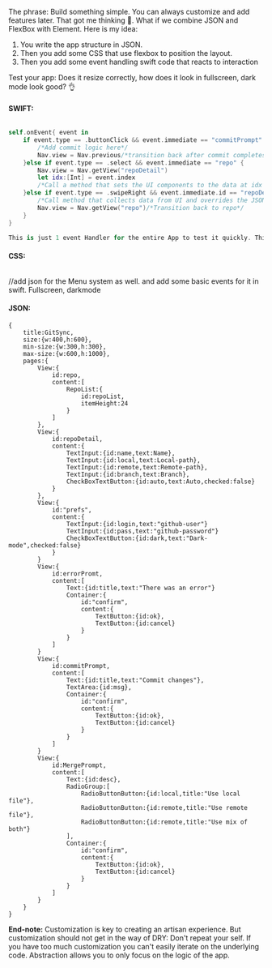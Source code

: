 The phrase: Build something simple. You can always customize and add features later. That got me thinking 🤔. What if we combine JSON and FlexBox with Element. Here is my idea:

1. You write the app structure in JSON. 
2. Then you add some CSS that use flexbox to position the layout. 
3. Then you add some event handling swift code that reacts to interaction

Test your app: Does it resize correctly, how does it look in fullscreen, dark mode look good? 👌

#### SWIFT:
```swift

self.onEvent{ event in
	if event.type == .buttonClick && event.immediate == "commitPrompt" && event.origin.id == "ok" {
		/*Add commit logic here*/
		Nav.view = Nav.previous/*transition back after commit completes*/
	}else if event.type == .select && event.immediate == "repo" {
		Nav.view = Nav.getView("repoDetail")
		let idx:[Int] = event.index
		/*Call a method that sets the UI components to the data at idx in repos.JSON*/
	}else if event.type == .swipeRight && event.immediate.id == "repoDetail"{
		/*Call method that collects data from UI and overrides the JSON element*/
		Nav.view = Nav.getView("repo")/*Transition back to repo*/
	}
}

This is just 1 event Handler for the entire App to test it quickly. This isn't sustainable in the long run as you build out the app. You can extract the event Logic into other methods. Or subclass the Views. I.e: `RepoView` you then specify to use this class in the JSON. 

```
#### CSS:
```

```
//add json for the Menu system as well. and add some basic events for it in swift. Fullscreen, darkmode
#### JSON:
```
{
	title:GitSync,
	size:{w:400,h:600},
	min-size:{w:300,h:300},
	max-size:{w:600,h:1000},
	pages:{
		View:{
			id:repo,
			content:[
				RepoList:{
					id:repoList,
					itemHeight:24
				}
			]
		},
		View:{
			id:repoDetail,
			content:{
				TextInput:{id:name,text:Name},
				TextInput:{id:local,text:Local-path},
				TextInput:{id:remote,text:Remote-path},
				TextInput:{id:branch,text:Branch},
				CheckBoxTextButton:{id:auto,text:Auto,checked:false}
			}
		},
		View:{
			id:"prefs",
			content:{
				TextInput:{id:login,text:"github-user"}
				TextInput:{id:pass,text:"github-password"}
				CheckBoxTextButton:{id:dark,text:"Dark-mode",checked:false}
			}
		}
		View:{
			id:errorPromt,
			content:[
				Text:{id:title,text:"There was an error"}
				Container:{
					id:"confirm",
					content:{
						TextButton:{id:ok},
						TextButton:{id:cancel}
					}
				}
			]
		}
		View:{
			id:commitPrompt,
			content:[
				Text:{id:title,text:"Commit changes"},
				TextArea:{id:msg},
				Container:{
					id:"confirm",
					content:{
						TextButton:{id:ok},
						TextButton:{id:cancel}
					}
				}
			]
		}
		View:{
			id:MergePrompt,
			content:[
				Text:{id:desc},
				RadioGroup:[
					RadioButtonButton:{id:local,title:"Use local file"},
					RadioButtonButton:{id:remote,title:"Use remote file"},
					RadioButtonButton:{id:remote,title:"Use mix of both"}
				],
				Container:{
					id:"confirm",
					content:{
						TextButton:{id:ok},
						TextButton:{id:cancel}
					}
				}
			]
		}
	}
}
```


**End-note:**
Customization is key to creating an artisan experience. But customization should not get in the way of DRY: Don't repeat your self. If you have too much customization you can't easily iterate on the underlying code. Abstraction allows you to only focus on the logic of the app. 